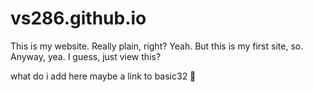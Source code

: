 # vs286.github.io
This is my website. Really plain, right? Yeah. But this is my first site, so.
Anyway, yea. I guess, just view this?


what do i add here
maybe a link to basic32 👀
